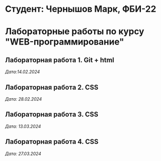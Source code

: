 # Студент: Чернышов Марк, ФБИ-22
# Лабораторные работы по курсу "WEB-программирование"

## Лабораторная работа 1. Git + html

*Дата:14.02.2024*

## Лабораторная работа 2. CSS

*Дата: 28.02.2024*

## Лабораторная работа 3. CSS

*Дата: 13.03.2024*

## Лабораторная работа 4. CSS

*Дата: 27.03.2024*